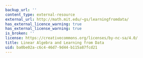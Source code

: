 ```yaml
---
backup_url: ''
content_type: external-resource
external_url: http://math.mit.edu/~gs/learningfromdata/
has_external_licence_warning: true
has_external_license_warning: true
is_broken: ''
license: https://creativecommons.org/licenses/by-nc-sa/4.0/
title: Linear Algebra and Learning from Data
uid: ba0be02a-c6c4-46d7-9d44-b115a87fcd21
---
```

